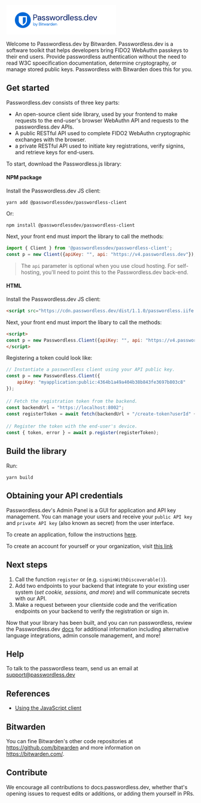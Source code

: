 ![passwordless by bitwarden](./Screenshot%202023-04-28%20at%2011.50.52%20AM%20(2).png)

Welcome to Passwordless.dev by Bitwarden. Passwordless.dev is a software toolkit that helps developers bring FIDO2 WebAuthn passkeys to their end users. Provide passwordless authentication without the need to read W3C spoecification documentation, determine cryptography, or manage stored public keys. Passwordless with Bitwarden does this for you.

## Get started

Passwordless.dev consists of three key parts:

* An open-source client side library, used by your frontend to make requests to the end-user's browser WebAuthn API and requests to the passwordless.dev APIs.
* A public RESTful API used to complete FIDO2 WebAuthn cryptographic exchanges with the browser.
* a private RESTful API used  to initiate key registrations, verify signins, and retrieve keys for end-users.

To start, download the Passwordless.js library:

#### NPM package

Install the Passwordless.dev JS client:

```console
yarn add @passwordlessdev/passwordless-client
```

Or:

```console
npm install @passwordlessdev/passwordless-client
```

Next, your front end must import the library to call the methods:

```js
import { Client } from '@passwordlessdev/passwordless-client';
const p = new Client({apiKey: "", api: "https://v4.passwordless.dev"});
```

> The `api` parameter is optional when you use cloud hosting. For self-hosting, you'll need to point this to the Passwordless.dev back-end.

#### HTML

Install the Passwordless.dev JS client:

```html
<script src="https://cdn.passwordless.dev/dist/1.1.0/passwordless.iife.js" crossorigin="anonymous"></script>`
```

Next, your front end must import the libary to call the methods:

```html
<script>
const p = new Passwordless.Client({apiKey: "", api: "https://v4.passwordless.dev"});
</script>
```

Registering a token could look like:

```javascript
// Instantiate a passwordless client using your API public key.
const p = new Passwordless.Client({
    apiKey: "myapplication:public:4364b1a49a404b38b843fe3697b803c8"
});

// Fetch the registration token from the backend.
const backendUrl = "https://localhost:8002";
const registerToken = await fetch(backendUrl + "/create-token?userId" + userId).then(r => r.json());

// Register the token with the end-user's device.
const { token, error } = await p.register(registerToken);
```

## Build the library

Run:

```console
yarn build
```

## Obtaining your API credentials

Passwordless.dev's Admin Panel is a GUI for application and API key management. You can manage your users and receive your `public API key` and `private API key` (also known as secret) from the user interface.

To create an application, follow the instructions [here](https://docs.passwordless.dev/).

To create an account for yourself or your organization, visit [this link](https://admin.passwordless.dev/signup)

## Next steps

1. Call the function `register` or (e.g. `signinWithDiscoverable()`).
2. Add two endpoints to your backend that integrate to your existing user system (*set cookie, sessions, and more*) and will communicate secrets with our API.
3. Make a request between your clientside code and the verification endpoints on your backend to verify the registration or sign in.

Now that your library has been built, and you can run passwordless, review the Passwordless.dev [docs](https://docs.passwordless.dev/guide/) for additional information including alternative language integrations, admin console management, and more!

## Help

To talk to the passwordless team, send us an email at support@passwordless.dev

## References
- [Using the JavaScript client](https://docs.passwordless.dev/guide/frontend/javascript.html)

## Bitwarden

You can fine Bitwarden's other code repositories at https://github.com/bitwarden and more information on https://bitwarden.com/.

## Contribute

We encourage all contributions to docs.passwordless.dev, whether that's opening issues to request edits or additions, or adding them yourself in PRs.
